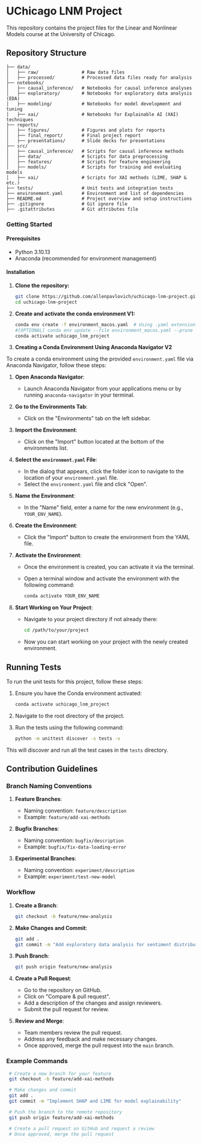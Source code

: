 # UChicago LNM Project

This repository contains the project files for the Linear and Nonlinear Models course at the University of Chicago.

## Repository Structure

```plaintext
├── data/
│   ├── raw/                # Raw data files
│   ├── processed/          # Processed data files ready for analysis
├── notebooks/
│   ├── causal_inference/   # Notebooks for causal inference analyses
│   ├── exploratory/        # Notebooks for exploratory data analysis (EDA)
│   ├── modeling/           # Notebooks for model development and tuning
│   ├── xai/                # Notebooks for Explainable AI (XAI) techniques
├── reports/
│   ├── figures/            # Figures and plots for reports
│   ├── final_report/       # Final project report
│   ├── presentations/      # Slide decks for presentations
├── src/
│   ├── causal_inference/   # Scripts for causal inference methods
│   ├── data/               # Scripts for data preprocessing
│   ├── features/           # Scripts for feature engineering
│   ├── models/             # Scripts for training and evaluating models
│   ├── xai/                # Scripts for XAI methods (LIME, SHAP & etc.)
├── tests/                  # Unit tests and integration tests
├── environement.yaml       # Environment and list of dependencies
├── README.md               # Project overview and setup instructions
├── .gitignore              # Git ignore file
├── .gitattributes          # Git attributes file

```

### Getting Started

#### Prerequisites

- Python 3.10.13
- Anaconda (recommended for environment management)

#### Installation

1. **Clone the repository:**
   ```sh
   git clone https://github.com/allenpavlovich/uchicago-lnm-project.git
   cd uchicago-lnm-project
   ```

2. **Create and activate the conda environment V1:**
   ```sh
   conda env create -f environment_macos.yaml  # Using .yaml extension
   #[OPTIONAL] conda env update --file environment_macos.yaml --prune ## ONLY FOR MACOS USERS, IF ABOVE DOENS'T WORK
   conda activate uchicago_lnm_project
   ```

3. **Creating a Conda Environment Using Anaconda Navigator V2**

To create a conda environment using the provided `environment.yaml` file via Anaconda Navigator, follow these steps:

1. **Open Anaconda Navigator**:
   - Launch Anaconda Navigator from your applications menu or by running `anaconda-navigator` in your terminal.

2. **Go to the Environments Tab**:
   - Click on the "Environments" tab on the left sidebar.

3. **Import the Environment**:
   - Click on the "Import" button located at the bottom of the environments list.

4. **Select the `environment.yaml` File**:
   - In the dialog that appears, click the folder icon to navigate to the location of your `environment.yaml` file.
   - Select the `environment.yaml` file and click "Open".

5. **Name the Environment**:
   - In the "Name" field, enter a name for the new environment (e.g., `YOUR_ENV_NAME`).

6. **Create the Environment**:
   - Click the "Import" button to create the environment from the YAML file.

7. **Activate the Environment**:
   - Once the environment is created, you can activate it via the terminal.
   - Open a terminal window and activate the environment with the following command:
   
     ```sh
     conda activate YOUR_ENV_NAME
     ```

8. **Start Working on Your Project**:
   - Navigate to your project directory if not already there:

     ```sh
     cd /path/to/your/project
     ```

   - Now you can start working on your project with the newly created environment.   

## Running Tests

To run the unit tests for this project, follow these steps:

1. Ensure you have the Conda environment activated:
    ```sh
    conda activate uchicago_lnm_project
    ```

2. Navigate to the root directory of the project.

3. Run the tests using the following command:
    ```sh
    python -m unittest discover -s tests -v
    ```

This will discover and run all the test cases in the `tests` directory.

## Contribution Guidelines

### Branch Naming Conventions

1. **Feature Branches**:
   - Naming convention: `feature/description`
   - Example: `feature/add-xai-methods`
   
2. **Bugfix Branches**:
   - Naming convention: `bugfix/description`
   - Example: `bugfix/fix-data-loading-error`

3. **Experimental Branches**:
   - Naming convention: `experiment/description`
   - Example: `experiment/test-new-model`

### Workflow

1. **Create a Branch**:
   ```sh
   git checkout -b feature/new-analysis
   ```

2. **Make Changes and Commit**:
   ```sh
   git add .
   git commit -m "Add exploratory data analysis for sentiment distribution"
   ```

3. **Push Branch**:
   ```sh
   git push origin feature/new-analysis
   ```

4. **Create a Pull Request**:
   - Go to the repository on GitHub.
   - Click on "Compare & pull request".
   - Add a description of the changes and assign reviewers.
   - Submit the pull request for review.

5. **Review and Merge**:
   - Team members review the pull request.
   - Address any feedback and make necessary changes.
   - Once approved, merge the pull request into the `main` branch.

### Example Commands
   ```sh
    # Create a new branch for your feature
    git checkout -b feature/add-xai-methods

    # Make changes and commit
    git add .
    git commit -m "Implement SHAP and LIME for model explainability"

    # Push the branch to the remote repository
    git push origin feature/add-xai-methods

    # Create a pull request on GitHub and request a review
    # Once approved, merge the pull request
   ```
